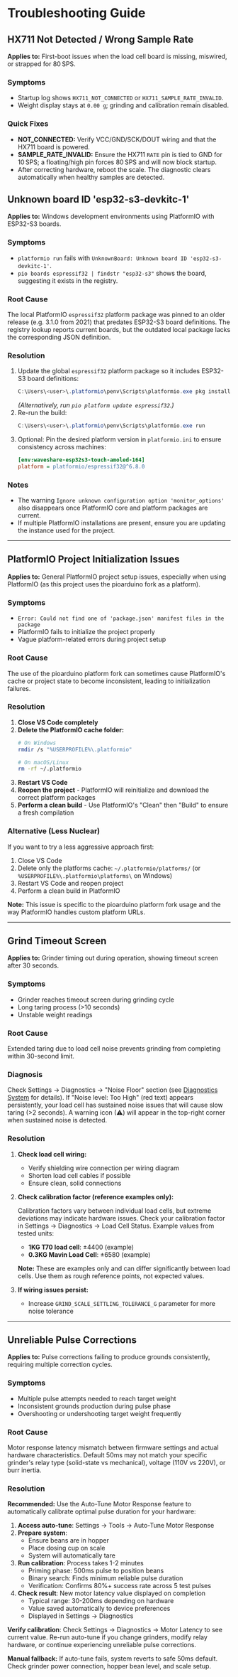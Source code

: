 # Troubleshooting Guide

## HX711 Not Detected / Wrong Sample Rate

**Applies to:** First-boot issues when the load cell board is missing, miswired, or strapped for 80 SPS.

### Symptoms
- Startup log shows `HX711_NOT_CONNECTED` or `HX711_SAMPLE_RATE_INVALID`.
- Weight display stays at `0.00 g`; grinding and calibration remain disabled.

### Quick Fixes
- **NOT_CONNECTED:** Verify VCC/GND/SCK/DOUT wiring and that the HX711 board is powered.
- **SAMPLE_RATE_INVALID:** Ensure the HX711 `RATE` pin is tied to GND for 10 SPS; a floating/high pin forces 80 SPS and will now block startup.
- After correcting hardware, reboot the scale. The diagnostic clears automatically when healthy samples are detected.

## Unknown board ID 'esp32-s3-devkitc-1'

**Applies to:** Windows development environments using PlatformIO with ESP32-S3 boards.

### Symptoms
- `platformio run` fails with `UnknownBoard: Unknown board ID 'esp32-s3-devkitc-1'`.
- `pio boards espressif32 | findstr "esp32-s3"` shows the board, suggesting it exists in the registry.

### Root Cause
The local PlatformIO `espressif32` platform package was pinned to an older release (e.g. 3.1.0 from 2021) that predates ESP32-S3 board definitions. The registry lookup reports current boards, but the outdated local package lacks the corresponding JSON definition.

### Resolution
1. Update the global `espressif32` platform package so it includes ESP32-S3 board definitions:
   ```powershell
   C:\Users\<user>\.platformio\penv\Scripts\platformio.exe pkg install -g -p platformio/espressif32@^6.8.0
   ```
   *(Alternatively, run `pio platform update espressif32`.)*
2. Re-run the build:
   ```powershell
   C:\Users\<user>\.platformio\penv\Scripts\platformio.exe run
   ```
3. Optional: Pin the desired platform version in `platformio.ini` to ensure consistency across machines:
   ```ini
   [env:waveshare-esp32s3-touch-amoled-164]
   platform = platformio/espressif32@^6.8.0
   ```

### Notes
- The warning `Ignore unknown configuration option 'monitor_options'` also disappears once PlatformIO core and platform packages are current.
- If multiple PlatformIO installations are present, ensure you are updating the instance used for the project.

---

## PlatformIO Project Initialization Issues

**Applies to:** General PlatformIO project setup issues, especially when using PlatformIO (as this project uses the pioarduino fork as a platform).

### Symptoms
- `Error: Could not find one of 'package.json' manifest files in the package`
- PlatformIO fails to initialize the project properly
- Vague platform-related errors during project setup

### Root Cause
The use of the pioarduino platform fork can sometimes cause PlatformIO's cache or project state to become inconsistent, leading to initialization failures.

### Resolution
1. **Close VS Code completely**
2. **Delete the PlatformIO cache folder:**
   ```bash
   # On Windows
   rmdir /s "%USERPROFILE%\.platformio"
   
   # On macOS/Linux  
   rm -rf ~/.platformio
   ```
3. **Restart VS Code**
4. **Reopen the project** - PlatformIO will reinitialize and download the correct platform packages
5. **Perform a clean build** - Use PlatformIO's "Clean" then "Build" to ensure a fresh compilation

### Alternative (Less Nuclear)
If you want to try a less aggressive approach first:
1. Close VS Code
2. Delete only the platforms cache: `~/.platformio/platforms/` (or `%USERPROFILE%\.platformio\platforms\` on Windows)
3. Restart VS Code and reopen project
4. Perform a clean build in PlatformIO

**Note:** This issue is specific to the pioarduino platform fork usage and the way PlatformIO handles custom platform URLs.

---

## Grind Timeout Screen

**Applies to:** Grinder timing out during operation, showing timeout screen after 30 seconds.

### Symptoms
- Grinder reaches timeout screen during grinding cycle
- Long taring process (>10 seconds)
- Unstable weight readings

### Root Cause
Extended taring due to load cell noise prevents grinding from completing within 30-second limit.

### Diagnosis
Check Settings → Diagnostics → "Noise Floor" section (see [Diagnostics System](DOC.md#diagnostics-system) for details). If "Noise level: Too High" (red text) appears persistently, your load cell has sustained noise issues that will cause slow taring (>2 seconds). A warning icon (⚠) will appear in the top-right corner when sustained noise is detected.

### Resolution
1. **Check load cell wiring:**
   - Verify shielding wire connection per wiring diagram
   - Shorten load cell cables if possible
   - Ensure clean, solid connections

2. **Check calibration factor (reference examples only):**

   Calibration factors vary between individual load cells, but extreme deviations may indicate hardware issues. Check your calibration factor in Settings → Diagnostics → Load Cell Status. Example values from tested units:
   - **1KG T70 load cell**: ±4400 (example)
   - **0.3KG Mavin Load Cell**: ±6580 (example)

   **Note:** These are examples only and can differ significantly between load cells. Use them as rough reference points, not expected values.

3. **If wiring issues persist:**
   - Increase `GRIND_SCALE_SETTLING_TOLERANCE_G` parameter for more noise tolerance

---

## Unreliable Pulse Corrections

**Applies to:** Pulse corrections failing to produce grounds consistently, requiring multiple correction cycles.

### Symptoms
- Multiple pulse attempts needed to reach target weight
- Inconsistent grounds production during pulse phase
- Overshooting or undershooting target weight frequently

### Root Cause
Motor response latency mismatch between firmware settings and actual hardware characteristics. Default 50ms may not match your specific grinder's relay type (solid-state vs mechanical), voltage (110V vs 220V), or burr inertia.

### Resolution

**Recommended:** Use the Auto-Tune Motor Response feature to automatically calibrate optimal pulse duration for your hardware:

1. **Access auto-tune**: Settings → Tools → Auto-Tune Motor Response
2. **Prepare system**:
   - Ensure beans are in hopper
   - Place dosing cup on scale
   - System will automatically tare
3. **Run calibration**: Process takes 1-2 minutes
   - Priming phase: 500ms pulse to position beans
   - Binary search: Finds minimum reliable pulse duration
   - Verification: Confirms 80%+ success rate across 5 test pulses
4. **Check result**: New motor latency value displayed on completion
   - Typical range: 30-200ms depending on hardware
   - Value saved automatically to device preferences
   - Displayed in Settings → Diagnostics

**Verify calibration**: Check Settings → Diagnostics → Motor Latency to see current value. Re-run auto-tune if you change grinders, modify relay hardware, or continue experiencing unreliable pulse corrections.

**Manual fallback:** If auto-tune fails, system reverts to safe 50ms default. Check grinder power connection, hopper bean level, and scale setup.
